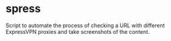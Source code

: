 # spress
Script to automate the process of checking a URL with different ExpressVPN proxies and take screenshots of the content.
